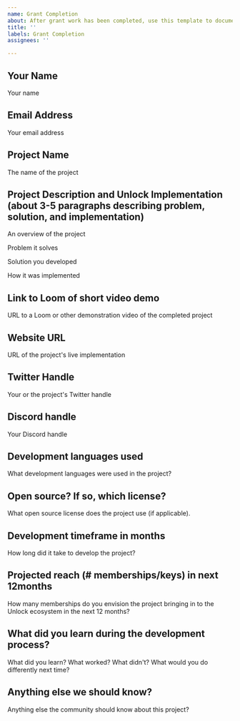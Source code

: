 ```yaml
---
name: Grant Completion
about: After grant work has been completed, use this template to document the project
title: ''
labels: Grant Completion
assignees: ''

---
```


## Your Name

Your name

## Email Address

Your email address

## Project Name

The name of the project

## Project Description and Unlock Implementation (about 3-5 paragraphs describing problem, solution, and implementation)

An overview of the project

Problem it solves

Solution you developed

How it was implemented

## Link to Loom of short video demo

URL to a Loom or other demonstration video of the completed project

## Website URL

URL of the project's live implementation

## Twitter Handle

Your or the project's Twitter handle

## Discord handle

Your Discord handle

## Development languages used

What development languages were used in the project?

## Open source? If so, which license?

What open source license does the project use (if applicable).

## Development timeframe in months

How long did it take to develop the project?

## Projected reach (# memberships/keys) in next 12months

How many memberships do you envision the project bringing in to the Unlock ecosystem in the next 12 months?

## What did you learn during the development process?

What did you learn? What worked? What didn't? What would you do differently next time?

## Anything else we should know?

Anything else the community should know about this project?
